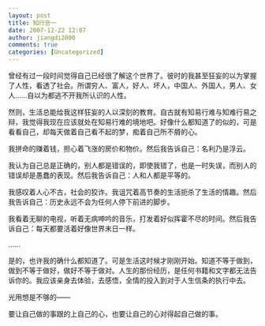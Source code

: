 ```yaml
---
layout: post
title: 知行合一
date: 2007-12-22 12:07
author: jiangdi2000
comments: true
categories: [Uncategorized]
---
```

<div id="msgcns!C840C88DA912213B!1059" class="bvMsg"><p>曾经有过一段时间觉得自己已经很了解这个世界了。彼时的我甚至狂妄的以为掌握了人性，看透了社会。所谓穷人、富人，好人、坏人，中国人、外国人，男人、女人……自以为都逃不开我所认识的人性。 
<p>然则，生活总能给我这样狂妄的人以深刻的教育。自古就有知易行难与知难行易之辩，我觉得我现在应该就处在知易行难的境地吧。好像什么都知道了的似的，可是看看自己，却每天做着自己看不起的梦，痴着自己所不屑的心。 
<p>我拼命的赚着钱，担心着飞涨的房价和物价。然后我告诉自己：名利乃是浮云。 
<p>我认为自己总是正确的，别人都是错误的，即使我错了，也是一时失误，而别人的错误却是愚蠢的表现。然后我告诉自己：人和人都是平等的。 
<p>我感叹着人心不古，社会的狡诈。我诅咒着高节奏的生活扼杀了生活的情趣。然后我告诉自己：历史永远不会为任何人停下前进的脚步。 
<p>我看着无聊的电视，听着无病呻吟的音乐，打发着好似挥霍不尽的时间。然后我告诉自己：每天都要活着好像世界末日一样。 
<p>…… 
<p>是的，也许我的确什么都知道了。可是生活这时候才刚刚开始。知道不等于做到，做到不等于做好，做好不等于做对。人生的那份经历，是任何书籍和文字都无法告诉你的。我应该亲身去体验，去感悟，全情的投入到对于人生信条的执行中去。 
<p>光用想是不够的—— 
<p>要让自己做的事跟的上自己的心，也要让自己的心对得起自己做的事。</div>
